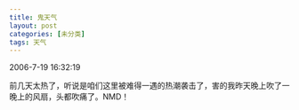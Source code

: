 ```yaml
---
title: 鬼天气
layout: post
categories: [未分类]
tags: 天气
---
```

2006-7-19 16:32:19

前几天太热了，听说是咱们这里被难得一遇的热潮袭击了，害的我昨天晚上吹了一晚上的风扇，头都吹痛了。NMD！


